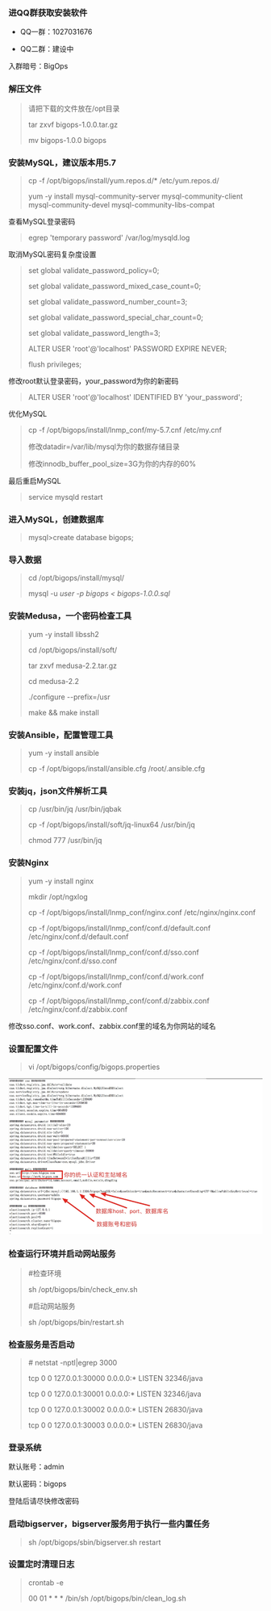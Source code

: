 ### 进QQ群获取安装软件

* QQ一群：1027031676

* QQ二群：建设中

入群暗号：BigOps

### **解压文件**

> 请把下载的文件放在/opt目录
>
> tar zxvf bigops-1.0.0.tar.gz
>
> mv bigops-1.0.0 bigops

### 安装MySQL，建议版本用5.7

> cp -f /opt/bigops/install/yum.repos.d/\* /etc/yum.repos.d/
>
> yum -y install mysql-community-server mysql-community-client mysql-community-devel mysql-community-libs-compat

查看MySQL登录密码

> egrep 'temporary password' /var/log/mysqld.log

取消MySQL密码复杂度设置

> set global validate\_password\_policy=0;
>
> set global validate\_password\_mixed\_case\_count=0;
>
> set global validate\_password\_number\_count=3;
>
> set global validate\_password\_special\_char\_count=0;
>
> set global validate\_password\_length=3;
>
> ALTER USER 'root'@'localhost' PASSWORD EXPIRE NEVER;
>
> flush privileges;

修改root默认登录密码，your\_password为你的新密码

> ALTER USER 'root'@'localhost' IDENTIFIED BY 'your\_password';

优化MySQL

> cp -f /opt/bigops/install/lnmp\_conf/my-5.7.cnf /etc/my.cnf
>
> 修改datadir=/var/lib/mysql为你的数据存储目录
>
> 修改innodb\_buffer\_pool\_size=3G为你的内存的60%

最后重启MySQL

> service mysqld restart

### 进入MySQL，创建数据库

> mysql&gt;create database bigops;

### 导入数据

> cd /opt/bigops/install/mysql/
>
> mysql -u _user -p bigops &lt; bigops-1.0.0.sql_

### 安装Medusa，一个密码检查工具

> yum -y install libssh2
>
> cd /opt/bigops/install/soft/
>
> tar zxvf medusa-2.2.tar.gz
>
> cd medusa-2.2
>
> ./configure --prefix=/usr
>
> make && make install

### 安装Ansible，配置管理工具

> yum -y install ansible
>
> cp -f /opt/bigops/install/ansible.cfg /root/.ansible.cfg

### 安装jq，json文件解析工具

> cp  /usr/bin/jq /usr/bin/jqbak
>
> cp -f /opt/bigops/install/soft/jq-linux64 /usr/bin/jq
>
> chmod 777 /usr/bin/jq

### 安装Nginx

> yum -y install nginx
>
> mkdir /opt/ngxlog
>
> cp -f /opt/bigops/install/lnmp\_conf/nginx.conf /etc/nginx/nginx.conf
>
> cp -f /opt/bigops/install/lnmp\_conf/conf.d/default.conf /etc/nginx/conf.d/default.conf
>
> cp -f /opt/bigops/install/lnmp\_conf/conf.d/sso.conf /etc/nginx/conf.d/sso.conf
>
> cp -f /opt/bigops/install/lnmp\_conf/conf.d/work.conf /etc/nginx/conf.d/work.conf
>
> cp -f /opt/bigops/install/lnmp\_conf/conf.d/zabbix.conf /etc/nginx/conf.d/zabbix.conf

修改sso.conf、work.conf、zabbix.conf里的域名为你网站的域名

### 设置配置文件

> vi /opt/bigops/config/bigops.properties

![](/assets/config.png)

### 检查运行环境并启动网站服务

> \#检查环境
>
> sh /opt/bigops/bin/check\_env.sh
>
> \#启动网站服务
>
> sh /opt/bigops/bin/restart.sh

### **检查服务是否启动**

> \# netstat -nptl\|egrep 3000
>
> tcp        0      0 127.0.0.1:30000             0.0.0.0:\*                   LISTEN      32346/java
>
> tcp        0      0 127.0.0.1:30001             0.0.0.0:\*                   LISTEN      32346/java
>
> tcp        0      0 127.0.0.1:30002             0.0.0.0:\*                   LISTEN      26830/java
>
> tcp        0      0 127.0.0.1:30003             0.0.0.0:\*                   LISTEN      26830/java

### 登录系统

默认账号：admin

默认密码：bigops

登陆后请尽快修改密码

### 启动bigserver，bigserver服务用于执行一些内置任务

> sh /opt/bigops/sbin/bigserver.sh restart

### 设置定时清理日志

> crontab -e
>
> 00 01 \* \* \* /bin/sh /opt/bigops/bin/clean\_log.sh



